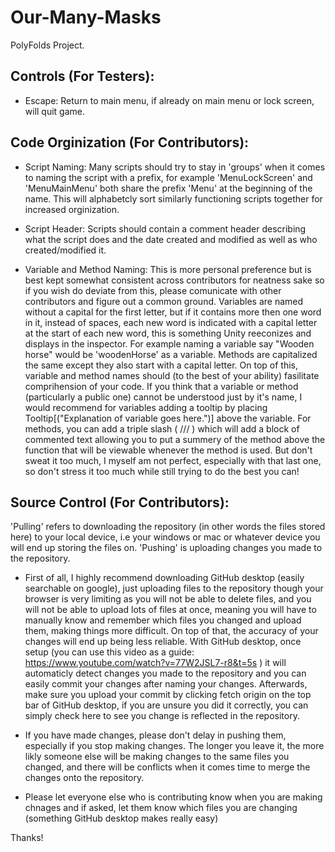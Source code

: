 # Our-Many-Masks
PolyFolds Project.

## Controls (For Testers):

 - Escape: Return to main menu, if already on main menu or lock screen, will quit game.


## Code Orginization (For Contributors):

 - Script Naming:
 Many scripts should try to stay in 'groups' when it comes to naming the script with a prefix, for example 'MenuLockScreen' and 'MenuMainMenu' both share the prefix 'Menu' at the beginning of the name. This will alphabetcly sort similarly functioning scripts together for increased orginization.

 - Script Header:
Scripts should contain a comment header describing what the script does and the date created and modified as well as who created/modified it.

 
 - Variable and Method Naming:
 This is more personal preference but is best kept somewhat consistent across contributors for neatness sake so if you wish do deviate from this, please comunicate with other contributors and figure out a common ground. Variables are named without a capital for the first letter, but if it contains more then one word in it, instead of spaces, each new word is indicated with a capital letter at the start of each new word, this is something Unity reeconizes and displays in the inspector. For example naming a variable say "Wooden horse" would be 'woodenHorse' as a variable.
 Methods are capitalized the same except they also start with a capital letter.
 On top of this, variable and method names should (to the best of your ability) fasilitate comprihension of your code. If you think that a variable or method (particularly a public one) cannot be understood just by it's name, I would recommend for variables adding a tooltip by placing Tooltip[("Explanation of variable goes here.")] above the variable. For methods, you can add a triple slash ( /// ) which will add a block of commented text allowing you to put a summery of the method above the function that will be viewable whenever the method is used.
 But don't sweat it too much, I myself am not perfect, especially with that last one, so don't stress it too much while still trying to do the best you can!

## Source Control (For Contributors):

'Pulling' refers to downloading the repository (in other words the files stored here) to your local device, i.e your windows or mac or whatever device you will end up storing the files on.
'Pushing' is uploading changes you made to the repository.

 - First of all, I highly recommend downloading GitHub desktop (easily searchable on google), just uploading files to the repository though your browser is very limiting as you will not be able to delete files, and you will not be able to upload lots of files at once, meaning you will have to manually know and remember which files you changed and upload them, making things more difficult. On top of that, the accuracy of your changes will end up being less reliable. With GitHub desktop, once setup (you can use this video as a guide: https://www.youtube.com/watch?v=77W2JSL7-r8&t=5s ) it will automaticly detect changes you made to the repository and you can easily commit your changes after naming your changes. Afterwards, make sure you upload your commit by clicking fetch origin on the top bar of GitHub desktop, if you are unsure you did it correctly, you can simply check here to see you change is reflected in the repository.
 
 - If you have made changes, please don't delay in pushing them, especially if you stop making changes. The longer you leave it, the more likly someone else will be making changes to the same files you changed, and there will be conflicts when it comes time to merge the changes onto the repository.
 
 - Please let everyone else who is contributing know when you are making chnages and if asked, let them know which files you are changing (something GitHub desktop makes really easy)
 
Thanks!
